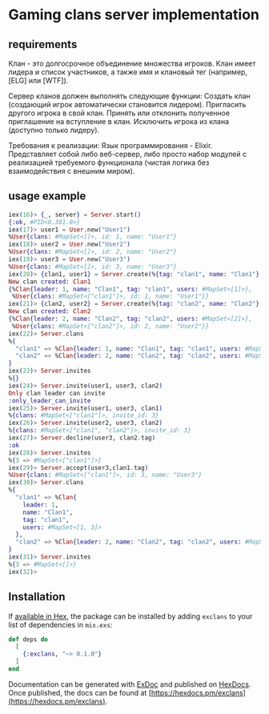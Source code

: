 # Gaming clans server implementation

## requirements

Клан - это долгосрочное объединение множества игроков. Клан имеет лидера и список участников, а также имя и клановый тег (например, [ELG] или [WTF]).
 
Сервер кланов должен выполнять следующие функции:
Создать клан (создающий игрок автоматически становится лидером).
Пригласить другого игрока в свой клан.
Принять или отклонить полученное приглашение на вступление в клан.
Исключить игрока из клана (доступно только лидеру).


Требования к реализации:
Язык программирования - Elixir.
Представляет собой либо веб-сервер, либо просто набор модулей с реализацией требуемого функционала (чистая логика без взаимодействия с внешним миром).

## usage example

```elixir
iex(16)> {_, server} = Server.start()                                                                                                                                              
{:ok, #PID<0.381.0>}                                                                                                                                                               
iex(17)> user1 = User.new("User1")                                                                                                                                                 
%User{clans: #MapSet<[]>, id: 1, name: "User1"}                                                                                                                                    
iex(18)> user2 = User.new("User2")
%User{clans: #MapSet<[]>, id: 2, name: "User2"}
iex(19)> user3 = User.new("User3")
%User{clans: #MapSet<[]>, id: 3, name: "User3"}
iex(20)> {clan1, user1} = Server.create(%{tag: "clan1", name: "Clan1"}, user1)
New clan created: Clan1
{%Clan{leader: 1, name: "Clan1", tag: "clan1", users: #MapSet<[1]>},
 %User{clans: #MapSet<["clan1"]>, id: 1, name: "User1"}}
iex(21)> {clan2, user2} = Server.create(%{tag: "clan2", name: "Clan2"}, user2)
New clan created: Clan2
{%Clan{leader: 2, name: "Clan2", tag: "clan2", users: #MapSet<[2]>},
 %User{clans: #MapSet<["clan2"]>, id: 2, name: "User2"}}
iex(22)> Server.clans
%{
  "clan1" => %Clan{leader: 1, name: "Clan1", tag: "clan1", users: #MapSet<[1]>},
  "clan2" => %Clan{leader: 2, name: "Clan2", tag: "clan2", users: #MapSet<[2]>}
}
iex(23)> Server.invites
%{}
iex(24)> Server.invite(user1, user3, clan2)
Only clan leader can invite
:only_leader_can_invite
iex(25)> Server.invite(user1, user3, clan1)
%{clans: #MapSet<["clan1"]>, invite_id: 3}
iex(26)> Server.invite(user2, user3, clan2)
%{clans: #MapSet<["clan1", "clan2"]>, invite_id: 3}
iex(27)> Server.decline(user3, clan2.tag)
:ok
iex(28)> Server.invites
%{3 => #MapSet<["clan1"]>}
iex(29)> Server.accept(user3,clan1.tag)
%User{clans: #MapSet<["clan1"]>, id: 3, name: "User3"}
iex(30)> Server.clans
%{
  "clan1" => %Clan{
    leader: 1,
    name: "Clan1",
    tag: "clan1",
    users: #MapSet<[1, 3]>
  },
  "clan2" => %Clan{leader: 2, name: "Clan2", tag: "clan2", users: #MapSet<[2]>}
}
iex(31)> Server.invites
%{3 => #MapSet<[]>}
iex(32)>
```


## Installation

If [available in Hex](https://hex.pm/docs/publish), the package can be installed
by adding `exclans` to your list of dependencies in `mix.exs`:

```elixir
def deps do
  [
    {:exclans, "~> 0.1.0"}
  ]
end
```

Documentation can be generated with [ExDoc](https://github.com/elixir-lang/ex_doc)
and published on [HexDocs](https://hexdocs.pm). Once published, the docs can
be found at [https://hexdocs.pm/exclans](https://hexdocs.pm/exclans).

